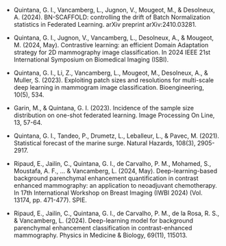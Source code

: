 - Quintana, G. I., Vancamberg, L., Jugnon, V., Mougeot, M., & Desolneux, A. (2024). BN-SCAFFOLD: controlling the drift of Batch Normalization statistics in Federated Learning. arXiv preprint arXiv:2410.03281.

- Quintana, G. I., Jugnon, V., Vancamberg, L., Desolneux, A., & Mougeot, M. (2024, May). Contrastive learning: an efficient Domain Adaptation strategy for 2D mammography image classification. In 2024 IEEE 21st International Symposium on Biomedical Imaging (ISBI).

- Quintana, G. I., Li, Z., Vancamberg, L., Mougeot, M., Desolneux, A., & Muller, S. (2023). Exploiting patch sizes and resolutions for multi-scale deep learning in mammogram image classification. Bioengineering, 10(5), 534.

- Garin, M., & Quintana, G. I. (2023). Incidence of the sample size distribution on one-shot federated learning. Image Processing On Line, 13, 57-64.

- Quintana, G. I., Tandeo, P., Drumetz, L., Leballeur, L., & Pavec, M. (2021). Statistical forecast of the marine surge. Natural Hazards, 108(3), 2905-2917.

- Ripaud, E., Jailin, C., Quintana, G. I., de Carvalho, P. M., Mohamed, S., Moustafa, A. F., ... & Vancamberg, L. (2024, May). Deep-learning-based background parenchymal enhancement quantification in contrast enhanced mammography: an application to neoadjuvant chemotherapy. In 17th International Workshop on Breast Imaging (IWBI 2024) (Vol. 13174, pp. 471-477). SPIE.

- Ripaud, E., Jailin, C., Quintana, G. I., de Carvalho, P. M., de la Rosa, R. S., & Vancamberg, L. (2024). Deep-learning model for background parenchymal enhancement classification in contrast-enhanced mammography. Physics in Medicine & Biology, 69(11), 115013.
